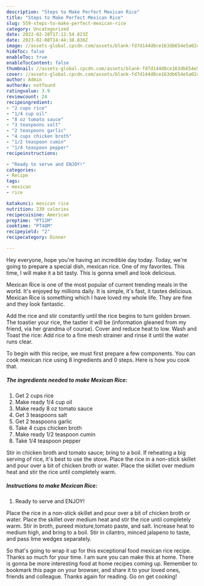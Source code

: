 ```yaml
---
description: "Steps to Make Perfect Mexican Rice"
title: "Steps to Make Perfect Mexican Rice"
slug: 559-steps-to-make-perfect-mexican-rice
category: Uncategorized
date: 2022-02-28T17:12:54.823Z
date: 2023-02-08T14:44:38.838Z
image: //assets-global.cpcdn.com/assets/blank-fd7d144d8ce163db654e5a02c40b08a2775adb7897d16e4062681dc7e1b2800f.png
hideToc: false
enableToc: true
enableTocContent: false
thumbnail: //assets-global.cpcdn.com/assets/blank-fd7d144d8ce163db654e5a02c40b08a2775adb7897d16e4062681dc7e1b2800f.png
cover: //assets-global.cpcdn.com/assets/blank-fd7d144d8ce163db654e5a02c40b08a2775adb7897d16e4062681dc7e1b2800f.png
author: Admin
authorAv: notfound
ratingvalue: 3.9
reviewcount: 24
recipeingredient:
- "2 cups rice"
- "1/4 cup oil"
- "8 oz tomato sauce"
- "3 teaspoons salt"
- "2 teaspoons garlic"
- "4 cups chicken broth"
- "1/2 teaspoon cumin"
- "1/4 teaspoon pepper"
recipeinstructions:

- "Ready to serve and ENJOY!"
categories:
- Recipe
tags:
- mexican
- rice

katakunci: mexican rice 
nutrition: 239 calories
recipecuisine: American
preptime: "PT11M"
cooktime: "PT48M"
recipeyield: "2"
recipecategory: Dinner

---
```



Hey everyone, hope you're having an incredible day today. Today, we're going to prepare a special dish, mexican rice. One of my favorites. This time, I will make it a bit tasty. This is gonna smell and look delicious.

Mexican Rice is one of the most popular of current trending meals in the world. It's enjoyed by millions daily. It is simple, it's fast, it tastes delicious. Mexican Rice is something which I have loved my whole life. They are fine and they look fantastic.

Add the rice and stir constantly until the rice begins to turn golden brown. The toastier your rice, the tastier it will be (information gleaned from my friend, via her grandma of course). Cover and reduce heat to low. Wash and Toast the rice: Add rice to a fine mesh strainer and rinse it until the water runs clear.


To begin with this recipe, we must first prepare a few components. You can cook mexican rice using 8 ingredients and 0 steps. Here is how you cook that.

<!--inarticleads1-->

##### The ingredients needed to make Mexican Rice:

1. Get 2 cups rice
1. Make ready 1/4 cup oil
1. Make ready 8 oz tomato sauce
1. Get 3 teaspoons salt
1. Get 2 teaspoons garlic
1. Take 4 cups chicken broth
1. Make ready 1/2 teaspoon cumin
1. Take 1/4 teaspoon pepper


Stir in chicken broth and tomato sauce; bring to a boil. If reheating a big serving of rice, it&#39;s best to use the stove. Place the rice in a non-stick skillet and pour over a bit of chicken broth or water. Place the skillet over medium heat and stir the rice until completely warm. 

<!--inarticleads2-->

##### Instructions to make Mexican Rice:


1. Ready to serve and ENJOY!

Place the rice in a non-stick skillet and pour over a bit of chicken broth or water. Place the skillet over medium heat and stir the rice until completely warm. Stir in broth, pureed mixture,tomato paste, and salt. Increase heat to medium high, and bring to a boil. Stir in cilantro, minced jalapeno to taste, and pass lime wedges separately. 

So that's going to wrap it up for this exceptional food mexican rice recipe. Thanks so much for your time. I am sure you can make this at home. There is gonna be more interesting food at home recipes coming up. Remember to bookmark this page on your browser, and share it to your loved ones, friends and colleague. Thanks again for reading. Go on get cooking!
